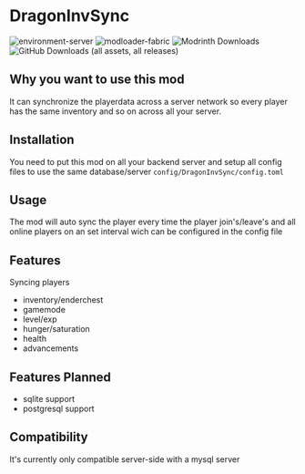 # DragonInvSync
![environment-server](https://img.shields.io/badge/environment-server-blue) ![modloader-fabric](https://img.shields.io/badge/modloader-fabric-blue) ![Modrinth Downloads](https://img.shields.io/modrinth/dt/VCaphsLy?logo=modrinth&label=Modrinth%20Downloads&color=green&link=https%3A%2F%2Fmodrinth.com%2Fmod%2Fdragoninvsync) ![GitHub Downloads (all assets, all releases)](https://img.shields.io/github/downloads/dragon99z/DragonInvSync/total?logo=github&label=GitHub%20Downloads&color=blue&link=https%3A%2F%2Fgithub.com%2Fdragon99z%2FDragonInvSync%2Freleases%2Flatest)




## Why you want to use this mod
It can synchronize the playerdata across a server network
so every player has the same inventory and so on across all your server.

## Installation
You need to put this mod on all your backend server
and setup all config files to use the same database/server
```config/DragonInvSync/config.toml```

## Usage
The mod will auto sync the player every time the player join's/leave's and all online players on an set interval wich can be configured in the config file

## Features
Syncing players
- inventory/enderchest
- gamemode
- level/exp
- hunger/saturation
- health
- advancements

## Features Planned
- sqlite support 
- postgresql support

## Compatibility
It's currently only compatible server-side with a mysql server
